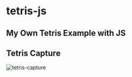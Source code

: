 # tetris-js

## My Own Tetris Example with JS

## Tetris Capture
![tetris-capture](https://github.com/JonJee/tetris-js/blob/master/docs/img/tetris-capture.png)